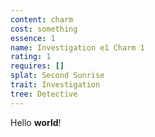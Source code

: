 ```yaml
---
content: charm
cost: something
essence: 1
name: Investigation e1 Charm 1
rating: 1
requires: []
splat: Second Sunrise
trait: Investigation
tree: Detective
---
```


Hello **world**!
